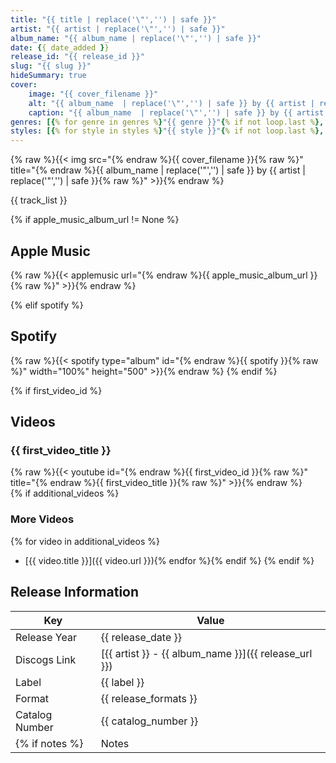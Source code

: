 ```yaml
---
title: "{{ title | replace('\"','') | safe }}"
artist: "{{ artist | replace('\"','') | safe }}"
album_name: "{{ album_name | replace('\"','') | safe }}"
date: {{ date_added }}
release_id: "{{ release_id }}"
slug: "{{ slug }}"
hideSummary: true
cover:
    image: "{{ cover_filename }}"
    alt: "{{ album_name  | replace('\"','') | safe }} by {{ artist | replace('\"','') | safe  }}"
    caption: "{{ album_name  | replace('\"','') | safe }} by {{ artist  | replace('\"','') | safe }}"
genres: [{% for genre in genres %}"{{ genre }}"{% if not loop.last %}, {% endif %}{% endfor %}]
styles: [{% for style in styles %}"{{ style }}"{% if not loop.last %}, {% endif %}{% endfor %}]
---
```


{% raw %}{{< img src="{% endraw %}{{ cover_filename }}{% raw %}" title="{% endraw %}{{ album_name  | replace('\"','') | safe }} by {{ artist | replace('\"','') | safe  }}{% raw %}" >}}{% endraw %}

<!-- section break -->

{{ track_list }}

<!-- section break -->

{% if apple_music_album_url != None %}
## Apple Music
{% raw %}{{< applemusic url="{% endraw %}{{ apple_music_album_url }}{% raw %}" >}}{% endraw %}

{% elif spotify %}
## Spotify
{% raw %}{{< spotify type="album" id="{% endraw %}{{ spotify }}{% raw %}" width="100%" height="500" >}}{% endraw %}
{% endif %}


{% if first_video_id %}
## Videos
### {{ first_video_title }}
{% raw %}{{< youtube id="{% endraw %}{{ first_video_id }}{% raw %}" title="{% endraw %}{{ first_video_title }}{% raw %}" >}}{% endraw %}<br>
{% if additional_videos %}
### More Videos
{% for video in additional_videos %}
- [{{ video.title }}]({{ video.url }}){% endfor %}{% endif %}
{% endif %}

## Release Information
|  Key           | Value                                                |
| ---------------| ---------------------------------------------------- |
| Release Year   | {{ release_date }}                                   |
| Discogs Link   | [{{ artist }} - {{ album_name }}]({{ release_url }}) |
| Label          | {{ label }} |
| Format         | {{ release_formats }} |
| Catalog Number | {{ catalog_number }} |
{% if notes %}| Notes | {{ notes }} |{% endif %}
